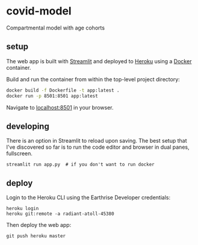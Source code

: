 # covid-model
Compartmental model with age cohorts

## setup

The web app is built with [Streamlit](https://www.streamlit.io) and deployed to [Heroku](https://www.heroku.com/) using a [Docker](https://www.docker.com/) container.

Build and run the container from within the top-level project directory:

```bash
docker build -f Dockerfile -t app:latest .
docker run -p 8501:8501 app:latest
```

Navigate to [localhost:8501](http://localhost:8501/) in your browser.

## developing
There is an option in Streamlit to reload upon saving. The best setup that I've discovered so far is to run the code editor and browser in dual panes, fullscreen.

```
streamlit run app.py  # if you don't want to run docker
```

## deploy

Login to the Heroku CLI using the Earthrise Developer credentials:

```
heroku login
heroku git:remote -a radiant-atoll-45380 
```

Then deploy the web app:

```
git push heroku master
```

